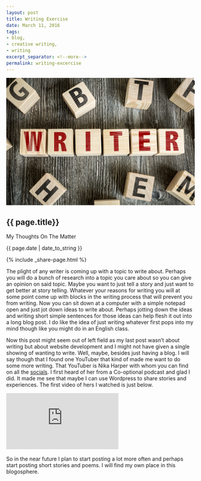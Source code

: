 ```yaml
---
layout: post
title: Writing Exercise
date: March 11, 2016
tags:
- blog,
- creative writing,
- writing
excerpt_separator: <!--more-->
permalink: writing-excercise
---
```

<img class="featured-image" src="/images/Dollarphotoclub-Writing.jpg">
<h2 class="post-h2">{{ page.title}}</h2>
<p class="post-sub-desc"><span>My Thoughts On The Matter</span></p>
<p class="post-date"><span>{{ page.date | date_to_string }}</span></p>
<!--more-->
{% include _share-page.html %}
<p class="single-post">
The plight of any writer is coming up with a topic to write about. Perhaps you will do a bunch of research into a topic you care about so you can give an opinion on said topic. Maybe you want to just tell a story and just want to get better at story telling. Whatever your reasons for writing you will at some point come up with blocks in the writing process that will prevent you from writing. Now you can sit down at a computer with a simple notepad open and just jot down ideas to write about. Perhaps jotting down the ideas and writing short simple sentences for those ideas can help flesh it out into a long blog post. I do like the idea of just writing whatever first pops into my mind though like you might do in an English class.
</p>
<p class="single-post">
Now this post might seem out of left field as my last post wasn’t about writing but about website development and I might not have given a single showing of wanting to write. Well, maybe, besides just having a blog. I will say though that I found one YouTuber that kind of made me want to do some more writing. That YouTuber is Nika Harper with whom you can find on all the <a href="https://twitter.com/NikaHarper?ref_src=twsrc%5Egoogle%7Ctwcamp%5Eserp%7Ctwgr%5Eauthor" target="_blank">socials</a>. I first heard of her from a Co-optional podcast and glad I did. It made me see that maybe I can use Wordpress to share stories and experiences. The first video of hers I watched is just below.
</p>
<iframe class="yt-iframe" src="https://www.youtube.com/embed/Gv84pGz8yI4" frameborder="0" allowfullscreen></iframe>

<p class="single-post">
So in the near future I plan to start posting a lot more often and perhaps start posting short stories and poems. I will find my own place in this blogosphere.
</p>
